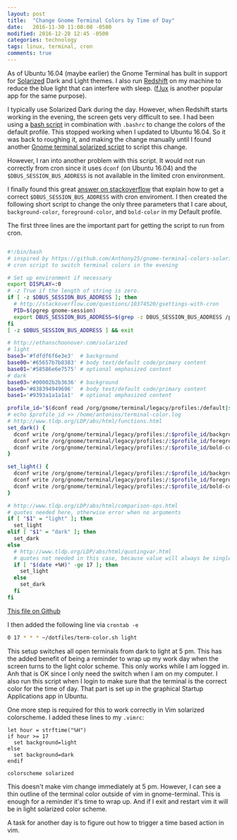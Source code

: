 ```yaml
---
layout: post
title:  "Change Gnome Terminal Colors by Time of Day"
date:   2016-11-30 11:08:00 -0500
modified: 2016-12-28 12:45 -0500
categories: technology
tags: linux, terminal, cron
comments: true
---
```


As of Ubuntu 16.04 (maybe earlier) the Gnome Terminal has built in support for [Solarized][1] Dark and Light themes.  I also run [Redshift][2] on my machine to reduce the blue light that can interfere with sleep. ([f.lux][3] is another popular app for the same purpose).

I typically use Solarized Dark during the day.  However, when Redshift starts working in the evening, the screen gets very difficult to see.  I had been using a [bash script][4] in combination with ``.bashrc`` to change the colors of the default profile.  This stopped working when I updated to Ubuntu 16.04.  So it was back to roughing it, and making the change manually until I found another [Gnome terminal solarized script][7] to script this change.  

However, I ran into another problem with this script.  It would not run correctly from cron since it uses `dconf` (on Ubuntu 16.04) and the `$DBUS_SESSION_BUS_ADDRESS` is not available in the limited cron environment.

I finally found this great [answer on stackoverflow][8] that explain how to get a correct `$DBUS_SESSION_BUS_ADDRESS` with cron enviroment.  I then created the following short script to change the only three parameters that I care about, `background-color`, `foreground-color`, and `bold-color` in my Default profile.

The first three lines are the important part for getting the script to run from cron.

```bash

#!/bin/bash
# inspired by https://github.com/Anthony25/gnome-terminal-colors-solarized
# cron script to switch terminal colors in the evening

# Set up environment if necessary
export DISPLAY=:0
# -z True if the length of string is zero.
if [ -z $DBUS_SESSION_BUS_ADDRESS ]; then
  # http://stackoverflow.com/questions/10374520/gsettings-with-cron
  PID=$(pgrep gnome-session)
  export DBUS_SESSION_BUS_ADDRESS=$(grep -z DBUS_SESSION_BUS_ADDRESS /proc/$PID/environ|cut -d= -f2-)
fi
[ -z $DBUS_SESSION_BUS_ADDRESS ] && exit

# http://ethanschoonover.com/solarized
# light
base3='#fdfdf6f6e3e3'  # background
base00='#65657b7b8383' # body text/default code/primary content
base01='#58586e6e7575' # optional emphasized content
# dark
base03='#00002b2b3636' # background
base0='#838394949696'  # body text/default code/primary content
base1='#9393a1a1a1a1'  # optional emphasized content

profile_id="$(dconf read /org/gnome/terminal/legacy/profiles:/default|sed s/\'//g)"
# echo $profile_id >> /home/antonios/terminal-color.log
# http://www.tldp.org/LDP/abs/html/functions.html
set_dark() {
  dconf write /org/gnome/terminal/legacy/profiles:/:$profile_id/background-color "'$base03'"
  dconf write /org/gnome/terminal/legacy/profiles:/:$profile_id/foreground-color "'$base0'"
  dconf write /org/gnome/terminal/legacy/profiles:/:$profile_id/bold-color "'$base1'"
}

set_light() {
  dconf write /org/gnome/terminal/legacy/profiles:/:$profile_id/background-color "'$base3'"
  dconf write /org/gnome/terminal/legacy/profiles:/:$profile_id/foreground-color "'$base00'"
  dconf write /org/gnome/terminal/legacy/profiles:/:$profile_id/bold-color "'$base01'"
}

# http://www.tldp.org/LDP/abs/html/comparison-ops.html
# quotes needed here, otherwise error when no arguments
if [ "$1" = "light" ]; then
  set_light
elif [ "$1" = "dark" ]; then
  set_dark
else
  # http://www.tldp.org/LDP/abs/html/quotingvar.html
  # quotes not needed in this case, because value will always be single word (number)
  if [ "$(date +%H)" -ge 17 ]; then
    set_light
  else
    set_dark
  fi
fi
```
[This file on Github][9]

I then added the following line via `crontab -e`

```bash
0 17 * * * ~/dotfiles/term-color.sh light
```

This setup switches all open terminals from dark to light at 5 pm.  This has the added benefit of being a reminder to wrap up my work day when the screen turns to the light color scheme.  This only works while I am logged in.  Anh that is OK since I only need the switch when I am on my computer.  I also run this script when I login to make sure that the terminal is the correct color for the time of day.  That part is set up in the graphical Startup Applications app in Ubuntu.  

One more step is required for this to work correctly in Vim solarized colorscheme.  I added these lines to my `.vimrc`:

```vim
let hour = strftime("%H")
if hour >= 17
  set background=light
else
  set background=dark
endif

colorscheme solarized
```

This doesn't make vim change immediately at 5 pm.  However, I can see a thin outline of the terminal color outside of vim in gnome-terminal.  This is enough for a reminder it's time to wrap up.  And if I exit and restart vim it will be in light solarized color scheme.

A task for another day is to figure out how to trigger a time based action in vim.  

[1]: http://ethanschoonover.com/solarized
[2]: http://jonls.dk/redshift/
[3]: https://justgetflux.com/
[4]: https://gist.github.com/codeforkjeff/1397104#file-solarize-sh
[5]: https://github.com/seebi/dircolors-solarized
[6]: https://github.com/AntoniosHadji/dotfiles/blob/master/dircolors
[7]: https://github.com/Anthony25/gnome-terminal-colors-solarized
[8]: http://stackoverflow.com/questions/10374520/gsettings-with-cron/19666729#19666729
[9]: https://github.com/AntoniosHadji/dotfiles/blob/master/term-color.sh
